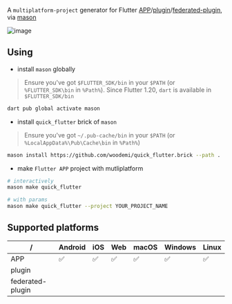 A `multiplatform-project` generator for Flutter [APP](https://flutter.dev/docs/get-started/codelab)/[plugin](https://flutter.dev/docs/development/packages-and-plugins/developing-packages)/[federated-plugin](https://flutter.dev/docs/development/packages-and-plugins/developing-packages#federated-plugins), via [mason](https://github.com/felangel/mason)

![image](https://user-images.githubusercontent.com/7928961/129035046-1efd5044-81f5-40e1-8df6-51571ff66799.png)

## Using

- install `mason` globally

> Ensure you've got `$FLUTTER_SDK/bin` in your `$PATH` (or `%FLUTTER_SDK\bin` in `%Path%`). Since Flutter 1.20, `dart` is available in `$FLUTTER_SDK/bin`

```sh
dart pub global activate mason
```

- install `quick_flutter` brick of `mason`

> Ensure you've got `~/.pub-cache/bin` in your `$PATH` (or `%LocalAppData%\Pub\Cache\bin` in `%Path%`)

```sh
mason install https://github.com/woodemi/quick_flutter.brick --path .
```

- make `Flutter APP` project with mutliplatform

```sh
# interactively
mason make quick_flutter

# with params
mason make quick_flutter --project YOUR_PROJECT_NAME
```

## Supported platforms

/ | Android | iOS | Web | macOS | Windows | Linux
--- | --- | --- | --- | --- | --- | ---
APP | ✅ | ✅ | ✅ | ✅ | ✅ | ✅
plugin |
federated-plugin |
